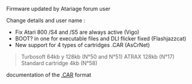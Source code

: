 Firmware updated by Atariage forum user

Change details and user name :

- Fix Atari 800 /S4 and /S5 are always active (Vigo)
- BOOT? in one for executable files and DLI flicker fixed (Flashjazzcat)
- New support for 4 types of cartridges .CAR (AsCrNet)
 > Turbosoft 64kb y 128kb (N°50 and N°51)
 > ATRAX 128kb (N°17)
 > Standard cartridge 4kb (N°58)

documentation of the [.CAR](https://github.com/atari800/atari800/blob/master/DOC/cart.txt) format